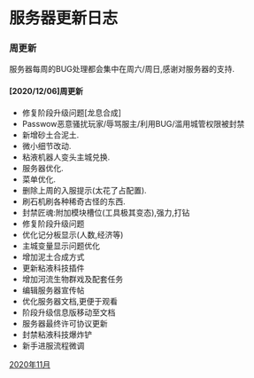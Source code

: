 # 服务器更新日志

### 周更新

服务器每周的BUG处理都会集中在周六/周日,感谢对服务器的支持.

#### [2020/12/06]周更新

* 修复阶段升级问题[龙息合成]
* Passwow恶意骚扰玩家/辱骂服主/利用BUG/滥用城管权限被封禁
* 新增砂土合泥土.
* 微小细节改动.
* 粘液机器人变头主城兑换.
* 服务器优化.
* 菜单优化.
* 删除上周的入服提示(太花了占配置).
* 刷石机刷各种稀奇古怪的东西.
* 封禁匠魂:附加模块槽位(工具极其变态),强力,打钻
* 修复阶段升级问题
* 优化记分板显示(人数,经济等)
* 主城变量显示问题优化
* 增加泥土合成方式
* 更新粘液科技插件
* 增加河流生物群戏及配套任务
* 编辑服务器宣传帖
* 优化服务器文档,更便于观看
* 阶段升级信息版移动至文档
* 服务器最终许可协议更新
* 封禁粘液科技爆炸铲
* 新手进服流程微调

[2020年11月](https://doc.skycraft.cn/gx/11)
